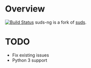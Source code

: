 Overview
========
[![Build Status](https://travis-ci.org/felixonmars/suds-ng.svg?branch=master)](https://travis-ci.org/felixonmars/suds-ng)
suds-ng is a fork of [suds](https://fedorahosted.org/suds/).

TODO
====
- Fix existing issues
- Python 3 support
